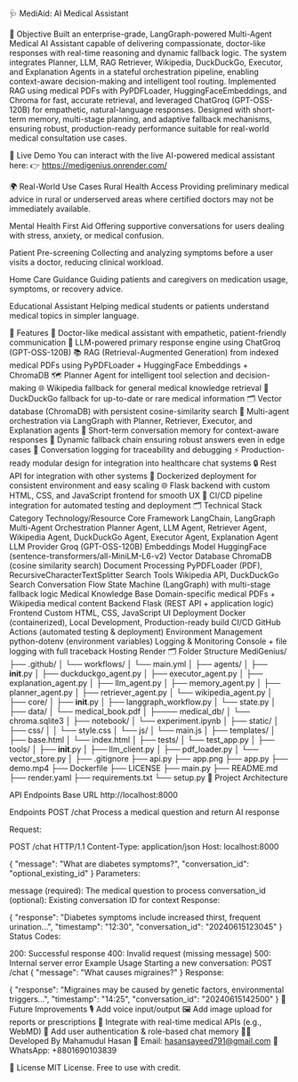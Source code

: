 🩺 MediAid: AI Medical Assistant

🎯 Objective
Built an enterprise-grade, LangGraph-powered Multi-Agent Medical AI Assistant capable of delivering compassionate, doctor-like responses with real-time reasoning and dynamic fallback logic. The system integrates Planner, LLM, RAG Retriever, Wikipedia, DuckDuckGo, Executor, and Explanation Agents in a stateful orchestration pipeline, enabling context-aware decision-making and intelligent tool routing. Implemented RAG using medical PDFs with PyPDFLoader, HuggingFaceEmbeddings, and Chroma for fast, accurate retrieval, and leveraged ChatGroq (GPT-OSS-120B) for empathetic, natural-language responses. Designed with short-term memory, multi-stage planning, and adaptive fallback mechanisms, ensuring robust, production-ready performance suitable for real-world medical consultation use cases.

🔗 Live Demo
You can interact with the live AI-powered medical assistant here: 👉 https://medigenius.onrender.com/

🌍 Real-World Use Cases
Rural Health Access Providing preliminary medical advice in rural or underserved areas where certified doctors may not be immediately available.

Mental Health First Aid Offering supportive conversations for users dealing with stress, anxiety, or medical confusion.

Patient Pre-screening Collecting and analyzing symptoms before a user visits a doctor, reducing clinical workload.

Home Care Guidance Guiding patients and caregivers on medication usage, symptoms, or recovery advice.

Educational Assistant Helping medical students or patients understand medical topics in simpler language.

🚀 Features
🤖 Doctor-like medical assistant with empathetic, patient-friendly communication
🧠 LLM-powered primary response engine using ChatGroq (GPT-OSS-120B)
📚 RAG (Retrieval-Augmented Generation) from indexed medical PDFs using PyPDFLoader + HuggingFace Embeddings + ChromaDB
🗺️ Planner Agent for intelligent tool selection and decision-making
🌐 Wikipedia fallback for general medical knowledge retrieval
🔎 DuckDuckGo fallback for up-to-date or rare medical information
🗂️ Vector database (ChromaDB) with persistent cosine-similarity search
🧩 Multi-agent orchestration via LangGraph with Planner, Retriever, Executor, and Explanation agents
💬 Short-term conversation memory for context-aware responses
🔄 Dynamic fallback chain ensuring robust answers even in edge cases
📜 Conversation logging for traceability and debugging
⚡ Production-ready modular design for integration into healthcare chat systems
🔒 Rest API for integration with other systems
🐳 Dockerized deployment for consistent environment and easy scaling
🌐 Flask backend with custom HTML, CSS, and JavaScript frontend for smooth UX
🔁 CI/CD pipeline integration for automated testing and deployment
🗂️ Technical Stack
Category	Technology/Resource
Core Framework	LangChain, LangGraph
Multi-Agent Orchestration	Planner Agent, LLM Agent, Retriever Agent, Wikipedia Agent, DuckDuckGo Agent, Executor Agent, Explanation Agent
LLM Provider	Groq (GPT-OSS-120B)
Embeddings Model	HuggingFace (sentence-transformers/all-MiniLM-L6-v2)
Vector Database	ChromaDB (cosine similarity search)
Document Processing	PyPDFLoader (PDF), RecursiveCharacterTextSplitter
Search Tools	Wikipedia API, DuckDuckGo Search
Conversation Flow	State Machine (LangGraph) with multi-stage fallback logic
Medical Knowledge Base	Domain-specific medical PDFs + Wikipedia medical content
Backend	Flask (REST API + application logic)
Frontend	Custom HTML, CSS, JavaScript UI
Deployment	Docker (containerized), Local Development, Production-ready build
CI/CD	GitHub Actions (automated testing & deployment)
Environment Management	python-dotenv (environment variables)
Logging & Monitoring	Console + file logging with full traceback
Hosting	Render
🗂️ Folder Structure
MediGenius/
├── .github/
│   └── workflows/
│       └── main.yml
│
├── agents/
│   ├── __init__.py
│   ├── duckduckgo_agent.py
│   ├── executor_agent.py
│   ├── explanation_agent.py
│   ├── llm_agent.py
│   ├── memory_agent.py
│   ├── planner_agent.py
│   ├── retriever_agent.py
│   └── wikipedia_agent.py
│ 
├── core/
│   ├── __init__.py
│   ├── langgraph_workflow.py
│   └── state.py
│
├── data/
│   └── medical_book.pdf
│
├──── medical_db/
│   └── chroma.sqlite3
│
├── notebook/
│   └── experiment.ipynb
│
├── static/
│   ├── css/
│   │   └── style.css
│   └── js/
│       └── main.js
│
├── templates/
│   ├── base.html
│   └── index.html
│
├── tests/
│   └── test_app.py
│
├── tools/
│   ├── __init__.py
│   ├── llm_client.py
│   ├── pdf_loader.py
│   └── vector_store.py
│
├── .gitignore
├── api.py
├── app.png
├── app.py
├── demo.mp4
├── Dockerfile
├── LICENSE
├── main.py
├── README.md
├── render.yaml
├── requirements.txt
└── setup.py
🧱 Project Architecture

API Endpoints
Base URL
http://localhost:8000

Endpoints
POST /chat
Process a medical question and return AI response

Request:

POST /chat HTTP/1.1
Content-Type: application/json
Host: localhost:8000

{
  "message": "What are diabetes symptoms?",
  "conversation_id": "optional_existing_id"
}
Parameters:

message (required): The medical question to process
conversation_id (optional): Existing conversation ID for context
Response:

{
  "response": "Diabetes symptoms include increased thirst, frequent urination...",
  "timestamp": "12:30",
  "conversation_id": "20240615123045"
}
Status Codes:

200: Successful response
400: Invalid request (missing message)
500: Internal server error
Example Usage
Starting a new conversation:
POST /chat
{
  "message": "What causes migraines?"
}
Response:

{
  "response": "Migraines may be caused by genetic factors, environmental triggers...",
  "timestamp": "14:25",
  "conversation_id": "20240615142500"
}
🧭 Future Improvements
🎙️ Add voice input/output
🖼️ Add image upload for reports or prescriptions
🧬 Integrate with real-time medical APIs (e.g., WebMD)
🔐 Add user authentication & role-based chat memory
👨‍💻 Developed By
Mahamudul Hasan
📧 Email: hasansayeed791@gmail.com
💬 WhatsApp: +8801690103839


📌 License
MIT License. Free to use with credit.
